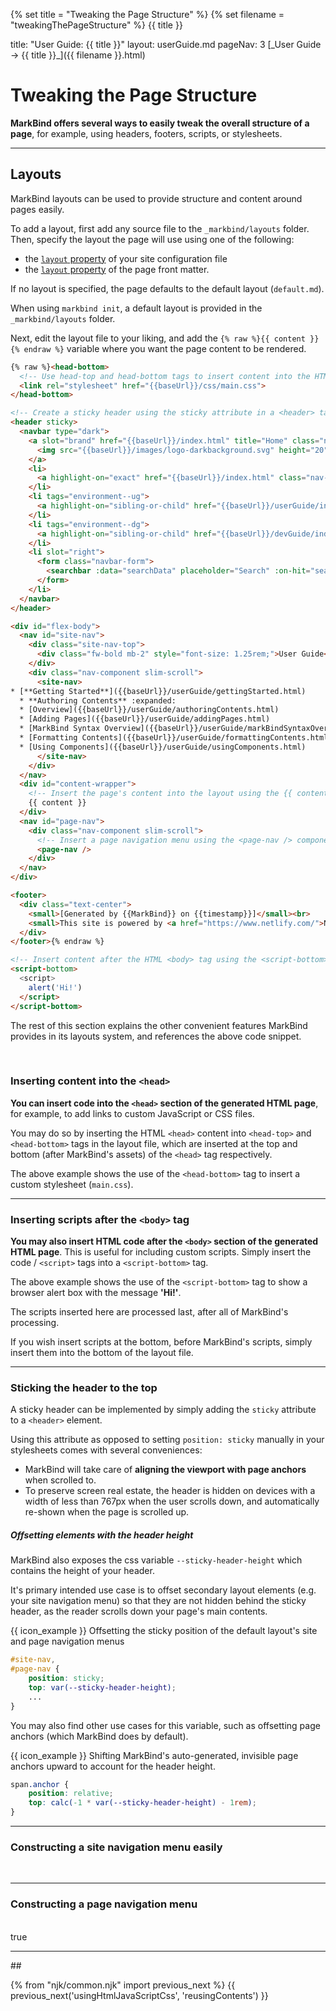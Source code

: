 {% set title = "Tweaking the Page Structure" %}
{% set filename = "tweakingThePageStructure" %}
<span id="title" class="d-none">{{ title }}</span>

<frontmatter>
  title: "User Guide: {{ title }}"
  layout: userGuide.md
  pageNav: 3
</frontmatter>

<span id="link" class="d-none">
<md>[_User Guide → {{ title }}_]({{ filename }}.html)</md>
</span>

# Tweaking the Page Structure

<span class="lead" id="overview">**MarkBind offers several ways to easily tweak the overall structure of a page**, for example, using headers, footers, scripts, or stylesheets.</span>

<include src="syntax/frontmatter.md" />

<hr><!-- ======================================================================================================= -->

## Layouts

MarkBind layouts can be used to provide structure and content around pages easily.

To add a layout, first add any source file to the `_markbind/layouts` folder. Then, specify the layout the page will use using one of the following:
- the [`layout` property](siteJsonFile.md) of your site configuration file
- the [`layout` property](#front-matter) of the page front matter.

<box type="info" seamless>

If no layout is specified, the page defaults to the default layout (`default.md`).

When using `markbind init`, a default layout is provided in the `_markbind/layouts` folder.
</box>

Next, edit the layout file to your liking, and add the `{% raw %}{{ content }}{% endraw %}` variable where you want the page content to be rendered.

<div id="layout-code-snippet">


```html {highlight-lines="{{ highlightLines or "1-4,7[8:14],30[19:47],35-43[:],46[26:54],48,50[19:47],53,66-70" }}"}
{% raw %}<head-bottom>
  <!-- Use head-top and head-bottom tags to insert content into the HTML <head> tag -->
  <link rel="stylesheet" href="{{baseUrl}}/css/main.css">
</head-bottom>

<!-- Create a sticky header using the sticky attribute in a <header> tag -->
<header sticky>
  <navbar type="dark">
    <a slot="brand" href="{{baseUrl}}/index.html" title="Home" class="navbar-brand">
      <img src="{{baseUrl}}/images/logo-darkbackground.svg" height="20">
    </a>
    <li>
      <a highlight-on="exact" href="{{baseUrl}}/index.html" class="nav-link">HOME</a>
    </li>
    <li tags="environment--ug">
      <a highlight-on="sibling-or-child" href="{{baseUrl}}/userGuide/index.html" class="nav-link">USER GUIDE</a>
    </li>
    <li tags="environment--dg">
      <a highlight-on="sibling-or-child" href="{{baseUrl}}/devGuide/index.html" class="nav-link">DEVELOPER GUIDE</a>
    </li>
    <li slot="right">
      <form class="navbar-form">
        <searchbar :data="searchData" placeholder="Search" :on-hit="searchCallback" menu-align-right></searchbar>
      </form>
    </li>
  </navbar>
</header>

<div id="flex-body">
  <nav id="site-nav">
    <div class="site-nav-top">
      <div class="fw-bold mb-2" style="font-size: 1.25rem;">User Guide</div>
    </div>
    <div class="nav-component slim-scroll">
      <site-nav>
* [**Getting Started**]({{baseUrl}}/userGuide/gettingStarted.html)
  * **Authoring Contents** :expanded:
  * [Overview]({{baseUrl}}/userGuide/authoringContents.html)
  * [Adding Pages]({{baseUrl}}/userGuide/addingPages.html)
  * [MarkBind Syntax Overview]({{baseUrl}}/userGuide/markBindSyntaxOverview.html)
  * [Formatting Contents]({{baseUrl}}/userGuide/formattingContents.html)
  * [Using Components]({{baseUrl}}/userGuide/usingComponents.html)
      </site-nav>
    </div>
  </nav>
  <div id="content-wrapper">
    <!-- Insert the page's content into the layout using the {{ content }} variable -->
    {{ content }}
  </div>
  <nav id="page-nav">
    <div class="nav-component slim-scroll">
      <!-- Insert a page navigation menu using the <page-nav /> component -->
      <page-nav />
    </div>
  </nav>
</div>

<footer>
  <div class="text-center">
    <small>[Generated by {{MarkBind}} on {{timestamp}}]</small><br>
    <small>This site is powered by <a href="https://www.netlify.com/">Netlify</a>.</small>
  </div>
</footer>{% endraw %}

<!-- Insert content after the HTML <body> tag using the <script-bottom> tag -->
<script-bottom>
  <script>
    alert('Hi!')
  </script>
</script-bottom>
```

</div>

The rest of this section explains the other convenient features MarkBind provides in its layouts system, and references
the above code snippet.

<br>

### Inserting content into the `<head>`

**You can insert code into the `<head>` section of the generated HTML page**, for example, to add links to custom JavaScript or CSS files.

You may do so by inserting the HTML `<head>` content into `<head-top>` and `<head-bottom>` tags in the layout file, which are inserted at the top and bottom (after MarkBind's assets) of the `<head>` tag respectively.

The above example shows the use of the `<head-bottom>` tag to insert a custom stylesheet (`main.css`).

---

### Inserting scripts after the `<body>` tag

**You may also insert HTML code after the `<body>` section of the generated HTML page**. This is useful for including custom scripts.
Simply insert the code / `<script>` tags into a `<script-bottom>` tag.

The above example shows the use of the `<script-bottom>` tag to show a browser alert box with the message **'Hi!'**.

<box type=info seamless>

The scripts inserted here are processed last, after all of MarkBind's processing.

If you wish insert scripts at the bottom, before MarkBind's scripts, simply insert them into the bottom of the layout file.

</box>

---

### Sticking the header to the top

A sticky header can be implemented by simply adding the `sticky` attribute to a `<header>` element.

Using this attribute as opposed to setting `position: sticky` manually in your stylesheets comes with several conveniences:
- MarkBind will take care of **aligning the viewport with page anchors** when scrolled to.
- To preserve screen real estate, the header is hidden on devices with a width of less than 767px when the user scrolls down, and automatically re-shown when the page is scrolled up.

##### Offsetting elements with the header height

MarkBind also exposes the css variable `--sticky-header-height` which contains the height of your header.

It's primary intended use case is to offset secondary layout elements (e.g. your site navigation menu) so that they are not hidden behind the sticky header, as the reader scrolls down your page's main contents.

{{ icon_example }} Offsetting the sticky position of the default layout's site and page navigation menus
```css
#site-nav,
#page-nav {
    position: sticky;
    top: var(--sticky-header-height);
    ...
}
```

<box type="tip" seamless>

You may also find other use cases for this variable, such as offsetting page anchors (which MarkBind does by default).
</box>

{{ icon_example }} Shifting MarkBind's auto-generated, invisible page anchors upward to account for the header height.
```css
span.anchor {
    position: relative;
    top: calc(-1 * var(--sticky-header-height) - 1rem);
}
```

---

### Constructing a site navigation menu easily

<br>

<include src="syntax/siteNavigationMenus.md#content" />

---

### Constructing a page navigation menu

<br>

<include src="syntax/pageNavigationMenus.md#content">
<variable name="doNotShowPageNav">true</variable>
</include>

<hr><!-- ======================================================================================================= -->

<include src="plugins/tags.md">
<variable name="topHeadingLevel">##</variable>
</include>

{% from "njk/common.njk" import previous_next %}
{{ previous_next('usingHtmlJavaScriptCss', 'reusingContents') }}
